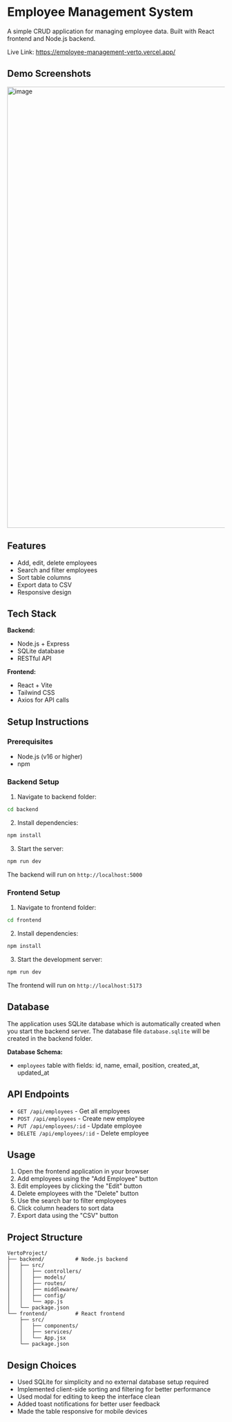 # Employee Management System

A simple CRUD application for managing employee data. Built with React frontend and Node.js backend.

Live Link: https://employee-management-verto.vercel.app/

## Demo Screenshots

<img width="1892" height="1020" alt="image" src="https://github.com/user-attachments/assets/193fe8ce-3827-466a-9812-ea16123a55ef" />


## Features

- Add, edit, delete employees
- Search and filter employees
- Sort table columns
- Export data to CSV
- Responsive design

## Tech Stack

**Backend:**
- Node.js + Express
- SQLite database
- RESTful API

**Frontend:**
- React + Vite
- Tailwind CSS
- Axios for API calls

## Setup Instructions

### Prerequisites
- Node.js (v16 or higher)
- npm

### Backend Setup

1. Navigate to backend folder:
```bash
cd backend
```

2. Install dependencies:
```bash
npm install
```

3. Start the server:
```bash
npm run dev
```

The backend will run on `http://localhost:5000`

### Frontend Setup

1. Navigate to frontend folder:
```bash
cd frontend
```

2. Install dependencies:
```bash
npm install
```

3. Start the development server:
```bash
npm run dev
```

The frontend will run on `http://localhost:5173`

## Database

The application uses SQLite database which is automatically created when you start the backend server. The database file `database.sqlite` will be created in the backend folder.

**Database Schema:**
- `employees` table with fields: id, name, email, position, created_at, updated_at


## API Endpoints

- `GET /api/employees` - Get all employees
- `POST /api/employees` - Create new employee
- `PUT /api/employees/:id` - Update employee
- `DELETE /api/employees/:id` - Delete employee

## Usage

1. Open the frontend application in your browser
2. Add employees using the "Add Employee" button
3. Edit employees by clicking the "Edit" button
4. Delete employees with the "Delete" button
5. Use the search bar to filter employees
6. Click column headers to sort data
7. Export data using the "CSV" button

## Project Structure

```
VertoProject/
├── backend/          # Node.js backend
│   ├── src/
│   │   ├── controllers/
│   │   ├── models/
│   │   ├── routes/
│   │   ├── middleware/
│   │   ├── config/
│   │   └── app.js
│   └── package.json
└── frontend/         # React frontend
    ├── src/
    │   ├── components/
    │   ├── services/
    │   └── App.jsx
    └── package.json
```

## Design Choices

- Used SQLite for simplicity and no external database setup required
- Implemented client-side sorting and filtering for better performance
- Used modal for editing to keep the interface clean
- Added toast notifications for better user feedback
- Made the table responsive for mobile devices

